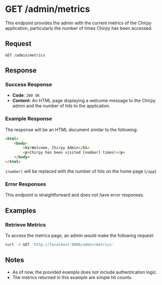 # GET /admin/metrics

This endpoint provides the admin with the current metrics of the Chirpy application, particularly the number of times Chirpy has been accessed.

## Request

`GET /admin/metrics`

## Response

### Success Response

- **Code**: `200 OK`
- **Content**: An HTML page displaying a welcome message to the Chirpy admin and the number of hits to the application.

### Example Response

The response will be an HTML document similar to the following:

```html
<html>   
	<body>     
		<h1>Welcome, Chirpy Admin</h1>     
		<p>Chirpy has been visited [number] times!</p>   
	</body> 
</html>
```

`[number]` will be replaced with the number of hits on the home page (`/app`)

### Error Responses

This endpoint is straightforward and  does not have error responses.

## Examples

### Retrieve Metrics

To access the metrics page, an admin would make the following request:

```bash
curl -X GET 'http://localhost:8080/admin/metrics'
```

## Notes

- As of now, the provided example does not include authentication logic.
- The metrics returned in this example are simple hit counts.
